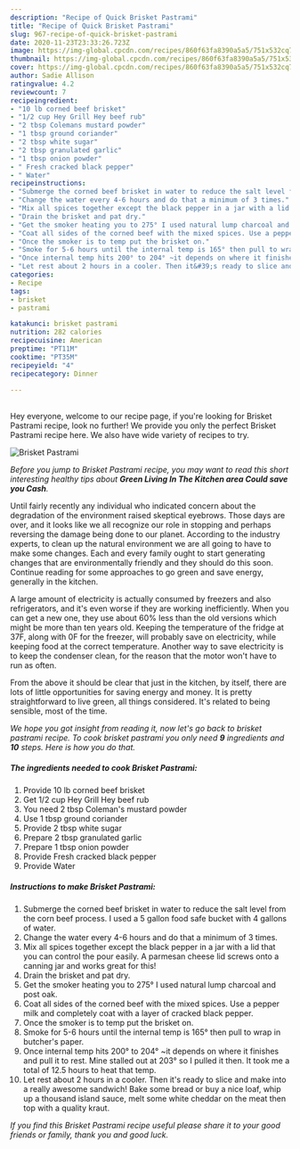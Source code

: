 ```yaml
---
description: "Recipe of Quick Brisket Pastrami"
title: "Recipe of Quick Brisket Pastrami"
slug: 967-recipe-of-quick-brisket-pastrami
date: 2020-11-23T23:33:26.723Z
image: https://img-global.cpcdn.com/recipes/860f63fa8390a5a5/751x532cq70/brisket-pastrami-recipe-main-photo.jpg
thumbnail: https://img-global.cpcdn.com/recipes/860f63fa8390a5a5/751x532cq70/brisket-pastrami-recipe-main-photo.jpg
cover: https://img-global.cpcdn.com/recipes/860f63fa8390a5a5/751x532cq70/brisket-pastrami-recipe-main-photo.jpg
author: Sadie Allison
ratingvalue: 4.2
reviewcount: 7
recipeingredient:
- "10 lb corned beef brisket"
- "1/2 cup Hey Grill Hey beef rub"
- "2 tbsp Colemans mustard powder"
- "1 tbsp ground coriander"
- "2 tbsp white sugar"
- "2 tbsp granulated garlic"
- "1 tbsp onion powder"
- " Fresh cracked black pepper"
- " Water"
recipeinstructions:
- "Submerge the corned beef brisket in water to reduce the salt level from the corn beef process. I used a 5 gallon food safe bucket with 4 gallons of water."
- "Change the water every 4-6 hours and do that a minimum of 3 times."
- "Mix all spices together except the black pepper in a jar with a lid that you can control the pour easily. A parmesan cheese lid screws onto a canning jar and works great for this!"
- "Drain the brisket and pat dry."
- "Get the smoker heating you to 275° I used natural lump charcoal and post oak."
- "Coat all sides of the corned beef with the mixed spices. Use a pepper milk and completely coat with a layer of cracked black pepper."
- "Once the smoker is to temp put the brisket on."
- "Smoke for 5-6 hours until the internal temp is 165° then pull to wrap in butcher&#39;s paper."
- "Once internal temp hits 200° to 204° ~it depends on where it finishes and pull it to rest. Mine stalled out at 203° so I pulled it then. It took me a total of 12.5 hours to heat that temp."
- "Let rest about 2 hours in a cooler. Then it&#39;s ready to slice and make into a really awesome sandwich! Bake some bread or buy a nice loaf, whip up a thousand island sauce, melt some white cheddar on the meat then top with a quality kraut."
categories:
- Recipe
tags:
- brisket
- pastrami

katakunci: brisket pastrami 
nutrition: 282 calories
recipecuisine: American
preptime: "PT11M"
cooktime: "PT35M"
recipeyield: "4"
recipecategory: Dinner

---
```

<br>
Hey everyone, welcome to our recipe page, if you're looking for Brisket Pastrami recipe, look no further! We provide you only the perfect Brisket Pastrami recipe here. We also have wide variety of recipes to try.
<br>


![Brisket Pastrami](https://img-global.cpcdn.com/recipes/860f63fa8390a5a5/751x532cq70/brisket-pastrami-recipe-main-photo.jpg)

<i>Before you jump to Brisket Pastrami recipe, you may want to read this short interesting healthy tips about 
<strong>Green Living In The Kitchen area Could save you Cash</strong>.</i>
</br>

Until fairly recently any individual who indicated concern about the degradation of the environment raised skeptical eyebrows. Those days are over, and it looks like we all recognize our role in stopping and perhaps reversing the damage being done to our planet. According to the industry experts, to clean up the natural environment we are all going to have to make some changes. Each and every family ought to start generating changes that are environmentally friendly and they should do this soon. Continue reading for some approaches to go green and save energy, generally in the kitchen.

A large amount of electricity is actually consumed by freezers and also refrigerators, and it's even worse if they are working inefficiently. When you can get a new one, they use about 60% less than the old versions which might be more than ten years old. Keeping the temperature of the fridge at 37F, along with 0F for the freezer, will probably save on electricity, while keeping food at the correct temperature. Another way to save electricity is to keep the condenser clean, for the reason that the motor won't have to run as often.

From the above it should be clear that just in the kitchen, by itself, there are lots of little opportunities for saving energy and money. It is pretty straightforward to live green, all things considered. It's related to being sensible, most of the time.


<i>We hope you got insight from reading it, now let's go back to brisket pastrami recipe. To cook brisket pastrami you only need <strong>9</strong> ingredients and <strong>10</strong> steps. Here is how you do that.
</i>

##### The ingredients needed to cook Brisket Pastrami:

1. Provide 10 lb corned beef brisket
1. Get 1/2 cup Hey Grill Hey beef rub
1. You need 2 tbsp Coleman&#39;s mustard powder
1. Use 1 tbsp ground coriander
1. Provide 2 tbsp white sugar
1. Prepare 2 tbsp granulated garlic
1. Prepare 1 tbsp onion powder
1. Provide  Fresh cracked black pepper
1. Provide  Water


##### Instructions to make Brisket Pastrami:

1. Submerge the corned beef brisket in water to reduce the salt level from the corn beef process. I used a 5 gallon food safe bucket with 4 gallons of water.
1. Change the water every 4-6 hours and do that a minimum of 3 times.
1. Mix all spices together except the black pepper in a jar with a lid that you can control the pour easily. A parmesan cheese lid screws onto a canning jar and works great for this!
1. Drain the brisket and pat dry.
1. Get the smoker heating you to 275° I used natural lump charcoal and post oak.
1. Coat all sides of the corned beef with the mixed spices. Use a pepper milk and completely coat with a layer of cracked black pepper.
1. Once the smoker is to temp put the brisket on.
1. Smoke for 5-6 hours until the internal temp is 165° then pull to wrap in butcher&#39;s paper.
1. Once internal temp hits 200° to 204° ~it depends on where it finishes and pull it to rest. Mine stalled out at 203° so I pulled it then. It took me a total of 12.5 hours to heat that temp.
1. Let rest about 2 hours in a cooler. Then it&#39;s ready to slice and make into a really awesome sandwich! Bake some bread or buy a nice loaf, whip up a thousand island sauce, melt some white cheddar on the meat then top with a quality kraut.


<i>If you find this Brisket Pastrami recipe useful please share it to your good friends or family, thank you and good luck.</i>
